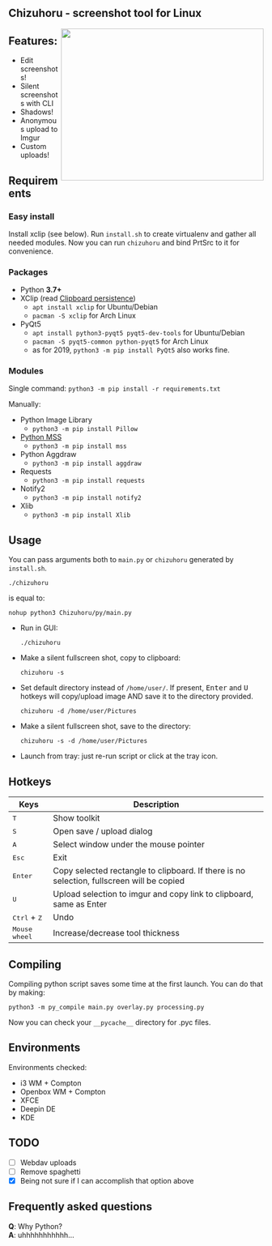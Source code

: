 ## Chizuhoru - screenshot tool for Linux  

<img align="right" width="400" height="300" src="https://i.imgur.com/iwXcJS7.png">  


## Features:

- Edit screenshots!
- Silent screenshots with CLI
- Shadows!
- Anonymous upload to Imgur
- Custom uploads!

## Requirements

### Easy install
Install xclip (see below).
Run `install.sh` to create virtualenv and gather all needed modules. Now you can run `chizuhoru` and bind PrtSrc to it for convenience.

### Packages

- Python **3.7+**
- XClip (read [Clipboard persistence](https://wiki.ubuntu.com/ClipboardPersistence))
  + `apt install xclip` for Ubuntu/Debian
  + `pacman -S xclip` for Arch Linux
- PyQt5
  + `apt install python3-pyqt5 pyqt5-dev-tools` for Ubuntu/Debian
  + `pacman -S pyqt5-common python-pyqt5` for Arch Linux
  + as for 2019, `python3 -m pip install PyQt5` also works fine.

### Modules
Single command:
`python3 -m pip install -r requirements.txt`  

Manually:
- Python Image Library
  + `python3 -m pip install Pillow`
- [Python MSS](https://github.com/BoboTiG/python-mss)
  + `python3 -m pip install mss`
- Python Aggdraw
  + `python3 -m pip install aggdraw` 
- Requests
  + `python3 -m pip install requests`  
- Notify2
  + `python3 -m pip install notify2`
- Xlib
  + `python3 -m pip install Xlib`
  
## Usage
You can pass arguments both to `main.py` or `chizuhoru` generated by `install.sh`.  

```shell
./chizuhoru
```  
is equal to:
```shell
nohup python3 Chizuhoru/py/main.py
``` 
 
- Run in GUI:
    ```shell
    ./chizuhoru
    ```   
- Make a silent fullscreen shot, copy to clipboard:
    ```shell
    chizuhoru -s
    ```  
- Set default directory instead of `/home/user/`. If present, <kbd>Enter</kbd> and <kbd>U</kbd> hotkeys will copy/upload image AND save it to the directory provided.
    ```shell
    chizuhoru -d /home/user/Pictures
    ```  
- Make a silent fullscreen shot, save to the directory:
    ```shell
    chizuhoru -s -d /home/user/Pictures
    ```  
- Launch from tray: just re-run script or click at the tray icon.  
 
## Hotkeys

|  Keys                                                                     |  Description                     |
|---                                                                        |---                               |
| <kbd>T</kbd>                                                              | Show toolkit                     |
| <kbd>S</kbd>                                                              | Open save / upload dialog        |
| <kbd>A</kbd>                                                         | Select window under the mouse pointer |
| <kbd>Esc</kbd>                                                            | Exit                             |
| <kbd>Enter</kbd> | Copy selected rectangle to clipboard. If there is no selection, fullscreen will be copied |
| <kbd>U</kbd>                           | Upload selection to imgur and copy link to clipboard, same as Enter |
| <kbd>Ctrl</kbd> + <kbd>Z</kbd>                                            | Undo                             |
| <kbd>Mouse wheel</kbd>                                                    | Increase/decrease tool thickness |

## Compiling

Compiling python script saves some time at the first launch. You can do that by making:  
  ```shell
  python3 -m py_compile main.py overlay.py processing.py  
  ```  
  
Now you can check your `__pycache__` directory for .pyc files.

## Environments

Environments checked:  

- i3 WM + Compton
- Openbox WM + Compton
- XFCE
- Deepin DE
- KDE

## TODO

- [ ] Webdav uploads
- [ ] Remove spaghetti
- [x] Being not sure if I can accomplish that option above

## Frequently asked questions

**Q**: Why Python?  
**A**: uhhhhhhhhhhh...  
